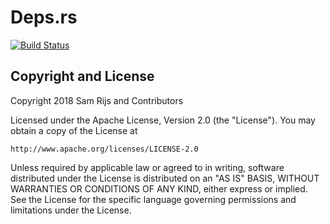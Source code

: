 # Deps.rs

[![Build Status](https://travis-ci.com/srijs/deps.rs.svg?token=yrciRgubBGhgocqRMyGy&branch=master)](https://travis-ci.com/srijs/deps.rs)

## Copyright and License

Copyright 2018 Sam Rijs and Contributors

Licensed under the Apache License, Version 2.0 (the "License").
You may obtain a copy of the License at

    http://www.apache.org/licenses/LICENSE-2.0

Unless required by applicable law or agreed to in writing, software
distributed under the License is distributed on an "AS IS" BASIS,
WITHOUT WARRANTIES OR CONDITIONS OF ANY KIND, either express or implied.
See the License for the specific language governing permissions and
limitations under the License.
